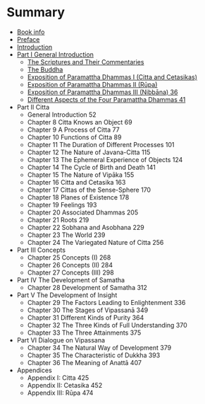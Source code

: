 # Summary

* [Book info](README.md)
* [Preface](preface.md)
* [Introduction](introduction.md)
* [Part I General Introduction](part_1.md)
   * [The Scriptures and Their Commentaries](the_scriptures_and_their_commentaries_1.md)
   * [The Buddha](the_buddha.md)
   * [Exposition of Paramattha Dhammas I (Citta and Cetasikas)](exposition_of_paramattha_dhammas_i_citta_and_cetasikas.md)
   * [Exposition of Paramattha Dhammas II (Rūpa)](exposition_of_paramattha_dhammas_ii_rupa.md)
   * [Exposition of Paramattha Dhammas III (Nibbāna) 36](exposition_of_paramattha_dhammas_iii_nibbana.md)
   * [Different Aspects of the Four Paramattha Dhammas 41](different_aspects_of_the_four_paramattha_dhammas.md)
* Part II Citta
   * General Introduction 52
   * Chapter 8 Citta Knows an Object 69
   * Chapter 9 A Process of Citta 77
   * Chapter 10 Functions of Citta 89
   * Chapter 11 The Duration of Different Processes 101
   * Chapter 12 The Nature of Javana-Citta 115
   * Chapter 13 The Ephemeral Experience of Objects 124
   * Chapter 14 The Cycle of Birth and Death 141
   * Chapter 15 The Nature of Vipāka 155
   * Chapter 16 Citta and Cetasika 163
   * Chapter 17 Cittas of the Sense-Sphere 170
   * Chapter 18 Planes of Existence 178
   * Chapter 19 Feelings 193
   * Chapter 20 Associated Dhammas 205
   * Chapter 21 Roots 219
   * Chapter 22 Sobhana and Asobhana 229
   * Chapter 23 The World 239
   * Chapter 24 The Variegated Nature of Citta 256
* Part III Concepts
   * Chapter 25 Concepts (I) 268
   * Chapter 26 Concepts (II) 284
   * Chapter 27 Concepts (III) 298
* Part IV The Development of Samatha
   * Chapter 28 Development of Samatha 312
* Part V The Development of Insight
   * Chapter 29 The Factors Leading to Enlightenment 336
   * Chapter 30 The Stages of Vipassanā 349
   * Chapter 31 Different Kinds of Purity 364
   * Chapter 32 The Three Kinds of Full Understanding 370
   * Chapter 33 The Three Attainments 375
* Part VI Dialogue on Vipassana
   * Chapter 34 The Natural Way of Development 379
   * Chapter 35 The Characteristic of Dukkha 393
   * Chapter 36 The Meaning of Anattā 407
* Appendices
   * Appendix I: Citta 425
   * Appendix II: Cetasika 452
   * Appendix III: Rūpa 474

